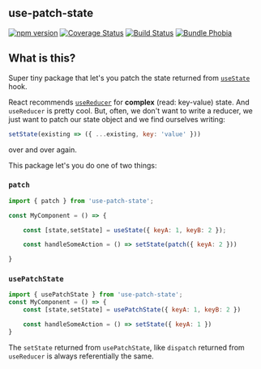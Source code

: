 ## use-patch-state

[![npm version](https://img.shields.io/npm/v/use-patch-state.svg)](https://npmjs.org/package/use-patch-state)
[![Coverage Status](https://coveralls.io/repos/github/zuze-lab/use-patch-state.svg)](https://coveralls.io/github/zuze-lab/use-patch-state)
[![Build Status](https://travis-ci.com/zuze-lab/use-patch-state.svg)](https://travis-ci.com/zuze-lab/use-patch-state)
[![Bundle Phobia](https://badgen.net/bundlephobia/minzip/use-patch-state)](https://bundlephobia.com/result?p=use-patch-state)

## What is this?

Super tiny package that let's you patch the state returned from [`useState`](https://reactjs.org/docs/hooks-reference.html#usestate) hook.

React recommends [`useReducer`](https://reactjs.org/docs/hooks-reference.html#usereducer) for **complex** (read: key-value) state. And `useReducer` is pretty cool. But, often, we don't want to write a reducer, we just want to patch our state object and we find ourselves writing:

```js
setState(existing => ({ ...existing, key: 'value' }))
```

over and over again.

This package let's you do one of two things:

### `patch`

```js
import { patch } from 'use-patch-state';

const MyComponent = () => {

    const [state,setState] = useState({ keyA: 1, keyB: 2 });

    const handleSomeAction = () => setState(patch({ keyA: 2 }))

}
```

### `usePatchState`

```js
import { usePatchState } from 'use-patch-state';
const MyComponent = () => {
    const [state,setState] = usePatchState({ keyA: 1, keyB: 2 })

    const handleSomeAction = () => setState({ keyA: 1 })
}
```

The `setState` returned from `usePatchState`, like `dispatch` returned from `useReducer` is always referentially the same.
